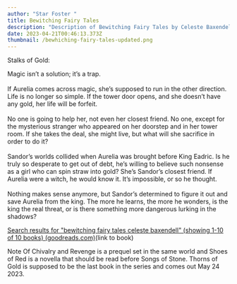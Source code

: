 ```yaml
---
author: "Star Foster "
title: Bewitching Fairy Tales
description: "Description of Bewitching Fairy Tales by Celeste Baxendell "
date: 2023-04-21T00:46:13.373Z
thumbnail: /bewhiching-fairy-tales-updated.png
---
```

Stalks of Gold:

Magic isn’t a solution; it’s a trap.\
\
If Aurelia comes across magic, she’s supposed to run in the other direction. Life is no longer so simple. If the tower door opens, and she doesn’t have any gold, her life will be forfeit.\
\
No one is going to help her, not even her closest friend. No one, except for the mysterious stranger who appeared on her doorstep and in her tower room. If she takes the deal, she might live, but what will she sacrifice in order to do it?\
\
Sandor’s worlds collided when Aurelia was brought before King Eadric. Is he truly so desperate to get out of debt, he’s willing to believe such nonsense as a girl who can spin straw into gold? She’s Sandor’s closest friend. If Aurelia were a witch, he would know it. It’s impossible, or so he thought.\
\
Nothing makes sense anymore, but Sandor’s determined to figure it out and save Aurelia from the king. The more he learns, the more he wonders, is the king the real threat, or is there something more dangerous lurking in the shadows?

[Search results for "bewitching fairy tales celeste baxendell" (showing 1-10 of 10 books) (goodreads.com)](https://www.goodreads.com/search?utf8=%E2%9C%93&q=bewitching+fairy+tales+celeste+baxendell&search_type=books)(link to book)

Note Of Chivalry and Revenge is a prequel set in the same world and Shoes of Red is a novella that should be read before Songs of Stone. Thorns of Gold is supposed to be the last book in the series and comes out May 24 2023.